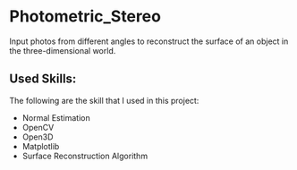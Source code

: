 # Photometric_Stereo
Input photos from different angles to reconstruct the surface of an object in the three-dimensional world.
## Used Skills:
The following are the skill that I used in this project:
* Normal Estimation
* OpenCV
* Open3D
* Matplotlib
* Surface Reconstruction Algorithm